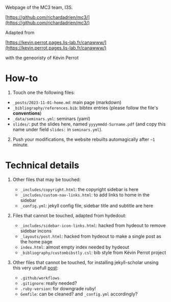 Webpage of the MC3 team, I3S.  

[https://github.com/richardadrien/mc3/](https://github.com/richardadrien/mc3/)

Adapted from 

[https://kevin.perrot.pages.lis-lab.fr/canawww/](https://kevin.perrot.pages.lis-lab.fr/canawww/)

with the geneoristy of Kévin Perrot 

# How-to

1. Touch one the following files:
  * ``_posts/2023-11-01-home.md``: main page (markdown)
  * ``_bibliography/references.bib``: bibtex entries (please follow the file's **conventions**)
  * ``_data/seminars.yml``: seminars (yaml)
  * ``slides/``: put the slides here, named ``yyyymmdd-Surname.pdf`` (and copy this name under field ``slides:`` in ``seminars.yml``).
2. Push your modifications, the website rebuilts automagically after ``~1`` minute.

# Technical details

1. Other files that may be touched:
	* ``_includes/copyright.html``: the copyright sidebar is here
	* ``_includes/custom-nav-links.html``: to add links to home in the sidebar
	* ``_config.yml``: jekyll config file, sidebar title and subtitle are here
  
2. Files that cannot be touched, adapted from hydedout: 
	* ``_includes/sidebar-icon-links.html``: hacked from hydeout to remove sidebar incons
	* ``_layouts/post.html``: hacked from hydeout to make a single post as the home page
	* ``index.html``: almost empty index needed by hydeout
	* ``_bibliography/custombibstly.csl``: bib style from Kévin Perrot project

3. Other files that cannot be touched, for installing jekyll-scholar
unsing this very usefull [post](https://open-research.gemmadanks.com/tutorials/how-to-use-jekyll-scholar-with-github-pages/):
	* ``.github/workflows``
	* ``.gitignore``: really needed?
	* ``.ruby-version``: for downgrade ruby!
	* ``Gemfile``: can be cleaned? and ``_config.yml`` accordingly?
